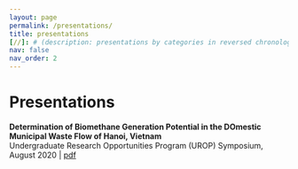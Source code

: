 ```yaml
---
layout: page
permalink: /presentations/
title: presentations
[//]: # (description: presentations by categories in reversed chronological order. generated by jekyll-scholar.)
nav: false
nav_order: 2
---
```


<h1>Presentations</h1>

**Determination of Biomethane Generation Potential in the DOmestic Municipal Waste Flow of Hanoi, Vietnam**<br>
Undergraduate Research Opportunities Program (UROP) Symposium, August 2020 | [pdf](UROP_Symposium_Poster_2020.pdf)
